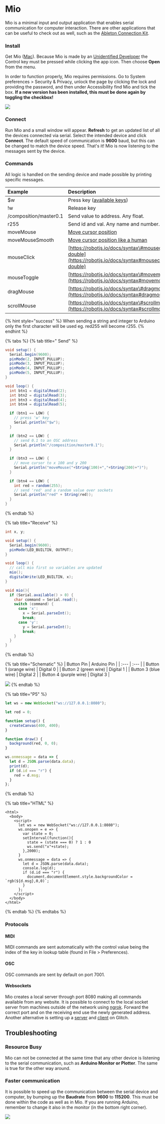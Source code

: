 # Mio

Mio is a minimal input and output application that enables serial communication for computer interaction. There are other applications that can be useful to check out as well, such as the [Ableton Connection Kit](https://www.ableton.com/en/packs/connection-kit/).

### Install

Get Mio \([Mac](https://jonasjohansson.itch.io/mio)\). Because Mio is made by an [Unidentified Developer](https://jonasjohansson.se/) the Control key must be pressed while clicking the app icon. Then choose **Open** from the menu.

In order to function properly, Mio requires permissions. Go to System preferences &gt; Security & Privacy, unlock the page by clicking the lock and providing the password, and then under Accessibility find Mio and tick the box. **If a new version has been installed, this must be done again by toggling the checkbox!**

![](../../.gitbook/assets/permissions.png)

### Connect

Run Mio and a small window will appear. **Refresh** to get an updated list of all the devices connected via serial. Select the intended device and click **Connect**. The default speed of communication is **9600** baud, but this can be changed to match the device speed. That's it! Mio is now listening to the messages sent by the device.

### Commands

All logic is handled on the sending device and made possible by printing specific messages.

| Example | Description | Version |
| :--- | :--- | :--- |
| $w | Press key \([available keys](https://robotjs.io/docs/syntax#keys)\) | 1.0.0 |
| !w | Release key | 1.1.6 |
| /composition/master0.1 | Send value to address. Any float. | 1.1.4 |
| r255 | Send id and val. Any name and number. | 1.1.1 |
| moveMouse | [Move cursor position](https://robotjs.io/docs/syntax#movemousex-y) | 1.1.10 |
| moveMouseSmooth | [Move cursor position like a human](https://robotjs.io/docs/syntax#movemousesmoothx-y) | 1.1.10 |
| mouseClick | [https://robotjs.io/docs/syntax\#mouseclickbutton-double](https://robotjs.io/docs/syntax#mouseclickbutton-double) | 1.1.10 |
| mouseToggle | [https://robotjs.io/docs/syntax\#movemousex-y](https://robotjs.io/docs/syntax#movemousex-y) | 1.1.10 |
| dragMouse | [https://robotjs.io/docs/syntax\#dragmousex-y](https://robotjs.io/docs/syntax#dragmousex-y) | 1.1.10 |
| scrollMouse | [https://robotjs.io/docs/syntax\#scrollmousex-y](https://robotjs.io/docs/syntax#scrollmousex-y) | 1.1.10 |

{% hint style="success" %}
When sending a string and integer to Arduino only the first character will be used eg. red255 will become r255.
{% endhint %}

{% tabs %}
{% tab title=" Send" %}
```csharp
void setup() {
  Serial.begin(9600);
  pinMode(2, INPUT_PULLUP);
  pinMode(3, INPUT_PULLUP);
  pinMode(4, INPUT_PULLUP);
  pinMode(5, INPUT_PULLUP);
}

void loop() {
  int btn1 = digitalRead(2);
  int btn2 = digitalRead(3);
  int btn3 = digitalRead(4);
  int btn4 = digitalRead(5);

  if (btn1 == LOW) {
    // press 'w' key
    Serial.println("$w");
  }

  if (btn2 == LOW) {
    // send 0.1 to an OSC address
    Serial.println("/composition/master0.1");
  }

  if (btn3 == LOW) {
    // move cursor to x 100 and y 200
    Serial.println("moveMouse("+String(100)+","+String(200)+")");
  }

  if (btn4 == LOW) {
    int red = random(255);
    // send 'red' and a random value over sockets
    Serial.println("red" + String(red));
  }
}
```
{% endtab %}

{% tab title="Receive" %}
```csharp
int x, y;

void setup() {
  Serial.begin(9600);
  pinMode(LED_BUILTIN, OUTPUT);
}

void loop() {
  // call mio first so variables are updated
  mio();
  digitalWrite(LED_BUILTIN, x);
}

void mio(){
  if (Serial.available() > 0) {
    char command = Serial.read();
    switch (command) {
      case 'x':
        x = Serial.parseInt();
        break;
      case 'y':
        y = Serial.parseInt();
        break;
    }
  }
}
```
{% endtab %}

{% tab title="Schematic" %}
| Button Pin  | Arduino Pin |
| :--- | :--- |
| Button 1 \(orange wire\) | Digital 0 |
| Button 2 \(green wire\) | Digital 1 |
| Button 3 \(blue wire\) | Digital 2 |
| Button 4 \(purple wire\) | Digital 3 |

![](../../.gitbook/assets/image%20%2811%29.png)
{% endtab %}

{% tab title="P5" %}
```javascript
let ws = new WebSocket("ws://127.0.0.1:8080");

let red = 0;

function setup() {
  createCanvas(400, 400);
}

function draw() {
  background(red, 0, 0);
}

ws.onmessage = data => {
  let d = JSON.parse(data.data);
  print(d);
  if (d.id === "r") {
    red = d.msg;
  }
};
```
{% endtab %}

{% tab title="HTML" %}
```markup
<html>
  <body>
    <script>
      let ws = new WebSocket("ws://127.0.0.1:8080");
      ws.onopen = e => {
        var state = 0;
        setInterval(function(){
          state = (state === 0) ? 1 : 0
          ws.send("x"+state);
        },2000);
      }
      ws.onmessage = data => {
        let d = JSON.parse(data.data);
        console.log(d);
        if (d.id === "r") {
          document.documentElement.style.backgroundColor = `rgb(${d.msg},0,0)`;
        }
      };
    </script>
  </body>
</html>
```
{% endtab %}
{% endtabs %}

### Protocols

#### MIDI

MIDI commands are sent automatically with the control value being the index of the key in lookup table \(found in File &gt; Preferences\). 

#### OSC

OSC commands are sent by default on port 7001.

#### Websockets

Mio creates a local server through port 8080 making all commands available from any website. It is possible to connect to the local socket server from machines outside of the network using [ngrok](https://ngrok.com/docs). Forward the correct port and on the receiving end use the newly generated address. Another alternative is setting up a [server](https://glitch.com/~mio-server) and [client](https://glitch.com/~mio-client) on Glitch.

## Troubleshooting

### Resource Busy

Mio can not be connected at the same time that any other device is listening to the serial communication, such as **Arduino Monitor or Plotter**. The same is true for the other way around.

### Faster communication

It is possible to speed up the communication between the serial device and computer, by bumping up the **Baudrate** from **9600** to **115200**. This must be done within the code as well as in Mio. If you are running Arduino, remember to change it also in the monitor \(in the bottom right corner\).

![](../../.gitbook/assets/serial.png)

